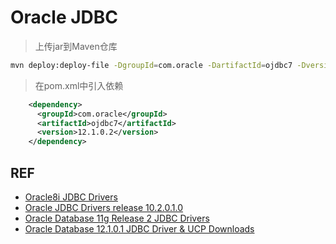 # Oracle JDBC

> 上传jar到Maven仓库

```bash
mvn deploy:deploy-file -DgroupId=com.oracle -DartifactId=ojdbc7 -Dversion=12.1.0.2 -Dpackaging=jar -Dfile=ojdbc7.jar -Durl=http://svn.shawnyan.com:8081/repository/shawn-release -DrepositoryId=releases
```

> 在pom.xml中引入依赖

```xml
    <dependency>      
      <groupId>com.oracle</groupId>      
      <artifactId>ojdbc7</artifactId>      
      <version>12.1.0.2</version>
    </dependency>
```

## REF

- [Oracle8i JDBC Drivers](http://www.oracle.com/technetwork/database/enterprise-edition/jdbc817-100207.html)
- [Oracle JDBC Drivers release 10.2.0.1.0](http://www.oracle.com/technetwork/database/enterprise-edition/readme-10201-097623.html?ssSourceSiteId=otncn)
- [Oracle Database 11g Release 2 JDBC Drivers](http://www.oracle.com/technetwork/database/enterprise-edition/jdbc-112010-090769.html)
- [Oracle Database 12.1.0.1 JDBC Driver & UCP Downloads](http://www.oracle.com/technetwork/database/features/jdbc/jdbc-drivers-12c-download-1958347.html)

